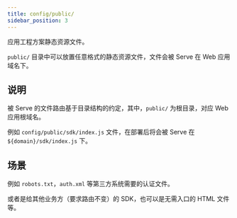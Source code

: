 ```yaml
---
title: config/public/
sidebar_position: 3
---
```


应用工程方案静态资源文件。

`public/` 目录中可以放置任意格式的静态资源文件，文件会被 Serve 在 Web 应用域名下。

## 说明

被 Serve 的文件路由基于目录结构的约定，其中，`public/` 为根目录，对应 Web 应用根域名。

例如 `config/public/sdk/index.js` 文件，在部署后将会被 Serve 在 `${domain}/sdk/index.js` 下。

## 场景

例如 `robots.txt`，`auth.xml` 等第三方系统需要的认证文件。

或者是给其他业务方（要求路由不变）的 SDK，也可以是无需入口的 HTML 文件等。


